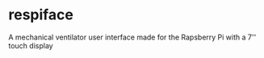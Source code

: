 # respiface
A mechanical ventilator user interface made for the Rapsberry Pi with a 7'' touch display
